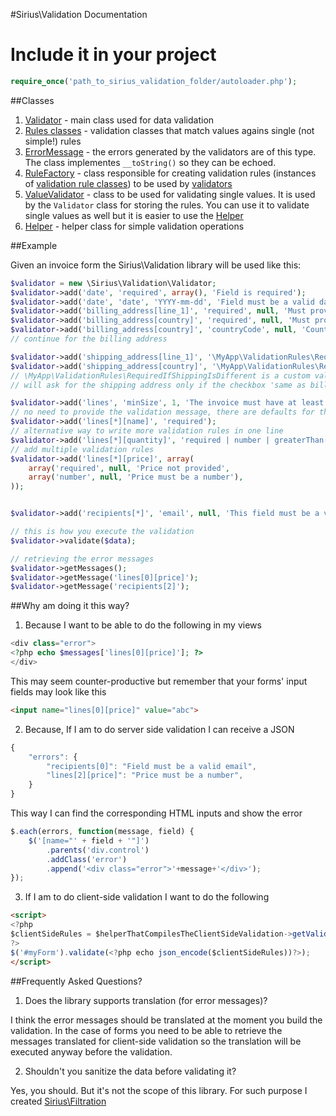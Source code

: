 #Sirius\Validation Documentation

Include it in your project
======
```php
require_once('path_to_sirius_validation_folder/autoloader.php');
```

##Classes

1. [Validator](validator.md) - main class used for data validation
2. [Rules classes](rules.md) - validation classes that match values agains single (not simple!) rules
3. [ErrorMessage](error_message.md) - the errors generated by the validators are of this type. The class implementes `__toString()` so they can be echoed.
4. [RuleFactory](rule_factory.md) - class responsible for creating validation rules (instances of [validation rule classes](rules.md)) to be used by [validators](validator.md)
5. [ValueValidator](value_validator.md) - class to be used for validating single values. It is used by the `Validator` class for storing the rules. You can use it to validate single values as well but it is easier to use the [Helper](helper.md) 
6. [Helper](helper.md) - helper class for simple validation operations

##Example

Given an invoice form the Sirius\Validation library will be used like this:

```php
$validator = new \Sirius\Validation\Validator;
$validator->add('date', 'required', array(), 'Field is required');
$validator->add('date', 'date', 'YYYY-mm-dd', 'Field must be a valid date formated as YYYY-mm-dd (eg: 2013-07-12)');
$validator->add('billing_address[line_1]', 'required', null, 'Must provide the billing address');
$validator->add('billing_address[country]', 'required', null, 'Must provide the country of the billing address');
$validator->add('billing_address[country]', 'countryCode', null, 'Country is not valid');
// continue for the billing address

$validator->add('shipping_address[line_1]', '\MyApp\ValidationRules\RequiredIfShippingIsDifferent', null, 'Must provide the shipping address');
$validator->add('shipping_address[country]', '\MyApp\ValidationRules\RequiredIfShippingIsDifferent', null, 'Must select the country for the shipping address');
// \MyApp\ValidationRules\RequiredIfShippingIsDifferent is a custom validator which 
// will ask for the shipping address only if the checkbox 'same as billing address' was not checked

$validator->add('lines', 'minSize', 1, 'The invoice must have at least one line.');
// no need to provide the validation message, there are defaults for that
$validator->add('lines[*][name]', 'required');
// alternative way to write more validation rules in one line
$validator->add('lines[*][quantity]', 'required | number | greaterThan(min=0&inclusive=0)');
// add multiple validation rules
$validator->add('lines[*][price]', array(
    array('required', null, 'Price not provided',
	array('number', null, 'Price must be a number'),
));


$validator->add('recipients[*]', 'email', null, 'This field must be a valid email');

// this is how you execute the validation
$validator->validate($data);

// retrieving the error messages
$validator->getMessages();
$validator->getMessage('lines[0][price]');
$validator->getMessage('recipients[2]');
```


##Why am doing it this way? 

1. Because I want to be able to do the following in my views
```php
<div class="error">
<?php echo $messages['lines[0][price]']; ?>
</div>
```
This may seem counter-productive but remember that your forms' input fields may look like this
```html
<input name="lines[0][price]" value="abc">
```

2. Because, If I am to do server side validation I can receive a JSON
```javascript
{
	"errors": {
		"recipients[0]": "Field must be a valid email",
		"lines[2][price]": "Price must be a number",
	}
}
```
This way I can find the corresponding HTML inputs and show the error
```javascript
$.each(errors, function(message, field) {
	$('[name="' + field + '"]')
		.parents('div.control')
		.addClass('error')
		.append('<div class="error">'+message+'</div>');	
});
```

3. If I am to do client-side validation I want to do the following
```html
<script>
<?php
$clientSideRules = $helperThatCompilesTheClientSideValidation->getValidationRules($validator);
?>
$('#myForm').validate(<?php echo json_encode($clientSideRules))?>);
</script>
```

##Frequently Asked Questions?

1. Does the library supports translation (for error messages)?

I think the error messages should be translated at the moment you build the validation. In the case of forms you need to be able to retrieve the messages translated for client-side validation so the translation will be executed anyway before the validation.

2. Shouldn't you sanitize the data before validating it?

Yes, you should. But it's not the scope of this library. For such purpose I created [Sirius\Filtration](https://github.com/adrianmiu/SiriusFiltration)
